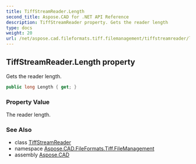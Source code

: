 ```yaml
---
title: TiffStreamReader.Length
second_title: Aspose.CAD for .NET API Reference
description: TiffStreamReader property. Gets the reader length
type: docs
weight: 20
url: /net/aspose.cad.fileformats.tiff.filemanagement/tiffstreamreader/length/
---
```

## TiffStreamReader.Length property

Gets the reader length.

```csharp
public long Length { get; }
```

### Property Value

The reader length.

### See Also

* class [TiffStreamReader](../)
* namespace [Aspose.CAD.FileFormats.Tiff.FileManagement](../../tiffstreamreader/)
* assembly [Aspose.CAD](../../../)


